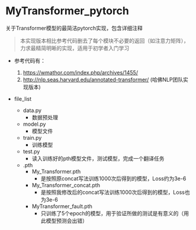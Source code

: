 # MyTransformer_pytorch
关于Transformer模型的最简洁pytorch实现，包含详细注释

> 本实现版本相比参考代码删去了每个模块不必要的返回（如注意力矩阵），力求最精简明晰的实现，适用于初学者入门学习

- 参考代码有：
  1. https://wmathor.com/index.php/archives/1455/
  2. http://nlp.seas.harvard.edu/annotated-transformer/ (哈佛NLP团队实现版本)


- file_list
  - data.py
    - 数据预处理
  - model.py
    - 模型文件
  - train.py
    - 训练模型
  - test.py
    - 读入训练好的pth模型文件，测试模型，完成一个翻译任务
  - .pth
    - My_Transformer.pth  
      - 是按照原concat写法训练1000次后得到的模型，Loss约为3e-6
    - My_Transformer_concat.pth
      - 是按照我修改后的concat写法训练1000次后得到的模型，Loss也为3e-6
    - MyTransformer_fault.pth
      - 只训练了5个epoch的模型，用于验证所做的测试是有意义的（用此模型预测会出错）
